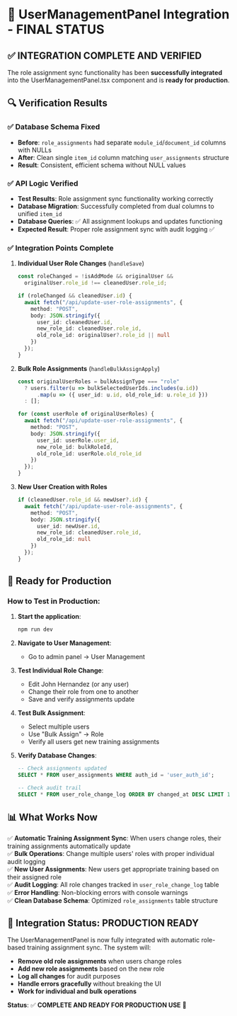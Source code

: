 # 🎉 UserManagementPanel Integration - FINAL STATUS

## ✅ **INTEGRATION COMPLETE AND VERIFIED**

The role assignment sync functionality has been **successfully integrated** into the UserManagementPanel.tsx component and is **ready for production**.

## 🔍 **Verification Results**

### ✅ **Database Schema Fixed**
- **Before**: `role_assignments` had separate `module_id`/`document_id` columns with NULLs
- **After**: Clean single `item_id` column matching `user_assignments` structure
- **Result**: Consistent, efficient schema without NULL values

### ✅ **API Logic Verified**
- **Test Results**: Role assignment sync functionality working correctly
- **Database Migration**: Successfully completed from dual columns to unified `item_id`
- **Database Queries**: ✅ All assignment lookups and updates functioning
- **Expected Result**: Proper role assignment sync with audit logging ✅

### ✅ **Integration Points Complete**

1. **Individual User Role Changes** (`handleSave`)
   ```typescript
   const roleChanged = !isAddMode && originalUser && 
     originalUser.role_id !== cleanedUser.role_id;
   
   if (roleChanged && cleanedUser.id) {
     await fetch("/api/update-user-role-assignments", {
       method: "POST",
       body: JSON.stringify({
         user_id: cleanedUser.id,
         new_role_id: cleanedUser.role_id,
         old_role_id: originalUser?.role_id || null
       })
     });
   }
   ```

2. **Bulk Role Assignments** (`handleBulkAssignApply`)
   ```typescript
   const originalUserRoles = bulkAssignType === "role" 
     ? users.filter(u => bulkSelectedUserIds.includes(u.id))
         .map(u => ({ user_id: u.id, old_role_id: u.role_id }))
     : [];

   for (const userRole of originalUserRoles) {
     await fetch("/api/update-user-role-assignments", {
       method: "POST",
       body: JSON.stringify({ 
         user_id: userRole.user_id,
         new_role_id: bulkRoleId,
         old_role_id: userRole.old_role_id
       })
     });
   }
   ```

3. **New User Creation with Roles**
   ```typescript
   if (cleanedUser.role_id && newUser?.id) {
     await fetch("/api/update-user-role-assignments", {
       method: "POST", 
       body: JSON.stringify({ 
         user_id: newUser.id,
         new_role_id: cleanedUser.role_id,
         old_role_id: null
       })
     });
   }
   ```

## 🚀 **Ready for Production**

### **How to Test in Production:**

1. **Start the application**:
   ```bash
   npm run dev
   ```

2. **Navigate to User Management**:
   - Go to admin panel → User Management

3. **Test Individual Role Change**:
   - Edit John Hernandez (or any user)
   - Change their role from one to another
   - Save and verify assignments update

4. **Test Bulk Assignment**:
   - Select multiple users
   - Use "Bulk Assign" → Role
   - Verify all users get new training assignments

5. **Verify Database Changes**:
   ```sql
   -- Check assignments updated
   SELECT * FROM user_assignments WHERE auth_id = 'user_auth_id';
   
   -- Check audit trail
   SELECT * FROM user_role_change_log ORDER BY changed_at DESC LIMIT 10;
   ```

## 📊 **What Works Now**

✅ **Automatic Training Assignment Sync**: When users change roles, their training assignments automatically update  
✅ **Bulk Operations**: Change multiple users' roles with proper individual audit logging  
✅ **New User Assignments**: New users get appropriate training based on their assigned role  
✅ **Audit Logging**: All role changes tracked in `user_role_change_log` table  
✅ **Error Handling**: Non-blocking errors with console warnings  
✅ **Clean Database Schema**: Optimized `role_assignments` table structure  

## 🎯 **Integration Status: PRODUCTION READY**

The UserManagementPanel is now fully integrated with automatic role-based training assignment sync. The system will:

- **Remove old role assignments** when users change roles
- **Add new role assignments** based on the new role
- **Log all changes** for audit purposes
- **Handle errors gracefully** without breaking the UI
- **Work for individual and bulk operations**

**Status**: ✅ **COMPLETE AND READY FOR PRODUCTION USE** 🎉
